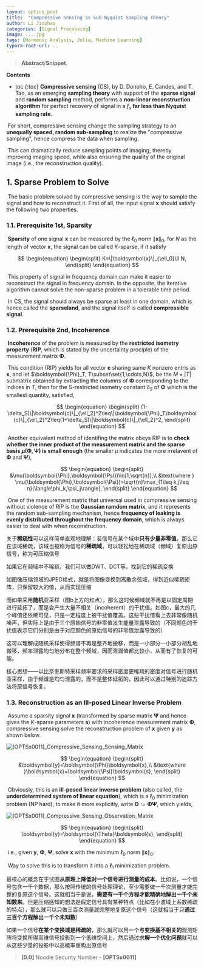 ```yaml
---
layout: optics_post
title:  "Compressive Sensing as Sub-Nyquist Sampling Theory"
author: Li Jinzhao
categories: [Signal Processing]
image: ....jpg
tags: [Harmonic Analysis, Julia, Machine Learning]
typora-root-url: ..
---
```

> **Abstract**/**Snippet**.

**Contents**

* toc
{:toc}
**Compressive sensing** (CS), by D. Donoho, E. Candes, and T. Tao, as an emerging **sampling theory** with support of the **sparse signal** and **random sampling** method, performs a **non-linear reconstruction algorithm** for perfect recovery of signal in a $f_s$​ **far less than Nyquist sampling rate**.

​	For short, compressive sensing change the sampling strategy to an **unequally spaced, random sub-sampling** to realize the "compressive sampling", hence compress the data when sampling.

​	This can dramatically reduce sampling points of imaging, thereby improving imaging speed, while also ensuring the quality of the original image (i.e., the reconstruction quality).

## **1. Sparse Problem to Solve**

​	The basic problem solved by compressive sensing is the way to sample the signal and how to reconstruct it. First of all, the input signal $\boldsymbol{x}$​​​ should satisfy the following two properties.

### **1.1. Prerequisite 1st, Sparsity**

​	**Sparsity** of one signal $\boldsymbol{x}$ can be measured by the $\ell_0$ norm $\|\boldsymbol{x}\|_0$, for $N$ as the length of vector $\boldsymbol{x}$, the signal can be called $K$-sparse,  if it satisfy

$$
\begin{equation}
\begin{split}
K=\|\boldsymbol{x}\|_{\ell_0}\ll N,
\end{split}
\end{equation}
$$

​	This property of signal in frequency domain can make it easier to reconstruct the signal in frequency domain. In the opposite, the iterative algorithm cannot solve the non-sparse problem in a tolerable time period.

​	In CS, the signal should always be sparse at least in one domain, which is hence called the **sparseland**, and the signal itself is called **compressible signal**.

### **1.2. Prerequisite 2nd, Incoherence**

​	**Incoherence** of the problem is measured by the **restricted isometry property** (**RIP**, which is stated by the uncertainty prociple) of the measurement matrix $\boldsymbol{\Phi}$​.

​	This condition (RIP) yields for all vector $\boldsymbol{c}$​ sharing same $K$​ nonzero entris as $\boldsymbol{x}$​, and let $\boldsymbol{\Phi}_T, T\subset\set{1,\cdots,N}$​, be the $M\times|T|$​ submatrix obtained by extracting the columns of $\boldsymbol{\Phi}$​ corresponding to the indices in $T$​, then for the S-restricted isometry constant $\delta_S$​ of $\boldsymbol{\Phi}$​ which is the smallest quantity, satisfied,

$$
\begin{equation}
\begin{split}
(1-\delta_S)\|\boldsymbol{c}\|_{\ell_2}^2\leq\|\boldsymbol{\Phi}_T\boldsymbol{c}\|_{\ell_2}^2\leq(1+\delta_S)\|\boldsymbol{c}\|_{\ell_2}^2,
\end{split}
\end{equation}
$$

​	Another equivalent method of identifing the matrix obeys RIP is to **check whether the inner product of the measurement matrix and the sparse basis $\mu(\boldsymbol{\Phi},\boldsymbol{\Psi})$ is small enough** (the smaller $\mu$ indicates the more irrelavent of $\boldsymbol{\Phi}$ and $\boldsymbol{\Psi}$​),

$$
\begin{equation}
\begin{split}
&\mu(\boldsymbol{\Phi},\boldsymbol{\Psi})\in[1,\sqrt{n}],\\
&\text{where }
\mu(\boldsymbol{\Phi},\boldsymbol{\Psi})=\sqrt{n}\max_{1\leq k,j\leq n}|\langle\phi_k,\psi_j\rangle|,
\end{split}
\end{equation}
$$

​	One of the measurement matrix that universal used in compressive sensing without violence of RIP is the **Gaussian ramdom matrix**, and it represents the random sub-sampling mechanism, hence **frequency of leaking is evenly distributed throughout the frequency domain**, which is always easier to deal with when reconstruction.



关于**稀疏性**可以这样简单直观地理解：若信号在某个域中**只有少量非零值**，那么它在该域稀疏，该域也被称为信号的**稀疏域**，可以轻松地在稀疏域（频域）复原出原信号，称为可压缩信号

如果它在频域中不稀疏，我们可以做DWT、DCT等，找到它的稀疏变换

如图像压缩领域的JPEG格式，就是将图像变换到离散余弦域，得到近似稀疏矩阵，只保留较大的值，从而实现压缩



而如果采用**随机**亚采样（图b上方的红点），那么这时候频域就不再是以固定周期进行延拓了，而是会产生大量不相关（incoherent）的干扰值。如图c，最大的几个峰值还依稀可见，只是一定程度上被干扰值覆盖。这些干扰值看上去非常像随机噪声，但实际上是由于三个原始信号的非零值发生能量泄露导致的（不同颜色的干扰值表示它们分别是由于对应颜色的原始信号的非零值泄露导致的）



这可以理解成随机采样使得频谱不再是整齐地搬移，而是一小部分一小部分胡乱地搬移，频率泄露均匀地分布在整个频域，因而泄漏值都比较小，从而有了恢复的可能。



核心思想——以比奈奎斯特采样频率要求的采样密度更稀疏的密度对信号进行随机亚采样，由于频谱是均匀泄露的，而不是整体延拓的，因此可以通过特别的追踪方法将原信号恢复。

### **1.3. Reconstruction as an Ill-posed Linear Inverse Problem**

​	Assume a sparsity signal $\boldsymbol{x}$​ (transformed by sparse matrix $\boldsymbol{\Psi}$​ and hence gives the $K$​-sparse parameters $\boldsymbol{s}$​) with incoherence measurement matrix $\boldsymbol{\Phi}$​, compressive sensing solve the reconstruction problem of $\boldsymbol{x}$​ given $\boldsymbol{y}$​​ as shown below.

![[OPTSx0011]_Compressive_Sensing_Sensing_Matrix](C:\Users\a1020\Desktop\Opticcss.github.io\assets\images\[OPTSx0011]_Compressive_Sensing_Sensing_Matrix.svg)

$$
\begin{equation}
\begin{split}
&\boldsymbol{y}=\boldsymbol{\Phi}\boldsymbol{x},\\
&\text{where }\boldsymbol{x}=\boldsymbol{\Psi}\boldsymbol{s},
\end{split}
\end{equation}
$$

​	Obviously, this is an **ill-posed linear inverse problem** (also called, the **underdetermined system of linear equation**), which is a $\ell_0$ minimization problem (NP hard), to make it more explicitly, write $\boldsymbol{\Theta}:=\boldsymbol{\Phi}\boldsymbol{\Psi}$​​, which yields,

![[OPTSx0011]_Compressive_Sensing_Observation_Matrix](C:\Users\a1020\Desktop\Opticcss.github.io\assets\images\[OPTSx0011]_Compressive_Sensing_Observation_Matrix.svg)

$$
\begin{equation}
\begin{split}
\boldsymbol{y}=\boldsymbol{\Theta}\boldsymbol{s},
\end{split}
\end{equation}
$$

​	i.e., given $\boldsymbol{y}$, $\boldsymbol{\Phi}$, $\boldsymbol{\Psi}$, solve $\boldsymbol{x}$ with the minimum $\ell_0$ norm $\|\boldsymbol{x}\|_0$.

​	Way to solve this is to transform it into a $\ell_1$​ minimization problem.





最核心的概念在于试图**从原理上降低对一个信号进行测量的成本**。比如说，一个信号包含一千个数据，那么按照传统的信号处理理论，至少需要做一千次测量才能完整的复原这个信号。这就相当于是说，**需要有一千个方程才能精确地解出一千个未知数来**。但是压缩感知的想法是假定信号具有某种特点（比如在小波域上系数稀疏的特点），那么就可以只做三百次测量就完整地复原这个信号（这就相当于只**通过三百个方程解出一千个未知数**）











如果一个信号**在某个变换域是稀疏的**，那么就可以用一个**与变换基不相关的**观测矩阵将变换所得高维信号投影到一个低维空间上，然后通过求**解一个优化问题**就可以从这些少量的投影中以高概率重构出原信号



















> <span id="jump0">**[0.0]**</span> Noodle Security Number - **[OPTSx0011]**

[^1]: Elad M. Sparse and redundant representations: from theory to applications in signal and image processing[J]. 2010.